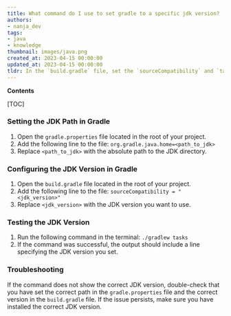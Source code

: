 ```yaml
---
title: What command do I use to set gradle to a specific jdk version?
authors:
- nanja_dev
tags:
- java
- knowledge
thumbnail: images/java.png
created_at: 2023-04-15 00:00:00
updated_at: 2023-04-15 00:00:00
tldr: In the `build.gradle` file, set the `sourceCompatibility` and `targetCompatibility` properties to the desired JDK version.
---
```


**Contents**

[TOC]

### Setting the JDK Path in Gradle

1. Open the `gradle.properties` file located in the root of your project.
2. Add the following line to the file: `org.gradle.java.home=<path_to_jdk>`
3. Replace `<path_to_jdk>` with the absolute path to the JDK directory.

### Configuring the JDK Version in Gradle

1. Open the `build.gradle` file located in the root of your project.
2. Add the following line to the file: `sourceCompatibility = "<jdk_version>"`
3. Replace `<jdk_version>` with the JDK version you want to use.

### Testing the JDK Version

1. Run the following command in the terminal: `./gradlew tasks`
2. If the command was successful, the output should include a line specifying the JDK version you set.

### Troubleshooting

If the command does not show the correct JDK version, double-check that you have set the correct path in the `gradle.properties` file and the correct version in the `build.gradle` file. If the issue persists, make sure you have installed the correct JDK version.
